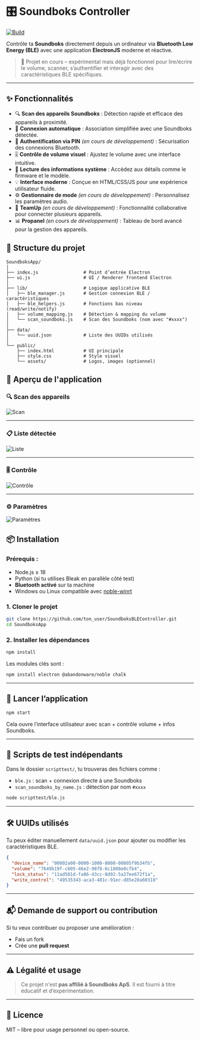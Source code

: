 # 🎛️ Soundboks Controller
[![Build](https://github.com/MXASoundNDEv/SoundBoks-desktop/actions/workflows/node.js.yml/badge.svg)](https://github.com/MXASoundNDEv/SoundBoks-desktop/actions/workflows/node.js.yml)

Contrôle ta **Soundboks** directement depuis un ordinateur via **Bluetooth Low Energy (BLE)** avec une application **ElectronJS** moderne et réactive.

> 🧪 Projet en cours – expérimental mais déjà fonctionnel pour lire/écrire le volume, scanner, s’authentifier et interagir avec des caractéristiques BLE spécifiques.

---

## ✨ Fonctionnalités
* 🔍 **Scan des appareils Soundboks** : Détection rapide et efficace des appareils à proximité.
* 📶 **Connexion automatique** : Association simplifiée avec une Soundboks détectée.
* 🔐 **Authentification via PIN** *(en cours de développement)* : Sécurisation des connexions Bluetooth.
* 🎚️ **Contrôle de volume visuel** : Ajustez le volume avec une interface intuitive.
* 📡 **Lecture des informations système** : Accédez aux détails comme le firmware et le modèle.
* 💡 **Interface moderne** : Conçue en HTML/CSS/JS pour une expérience utilisateur fluide.
* ⚙️ **Gestionnaire de mode** *(en cours de développement)* : Personnalisez les paramètres audio.
* 🤝 **TeamUp** *(en cours de développement)* : Fonctionnalité collaborative pour connecter plusieurs appareils.
* 📊 **Propanel** *(en cours de développement)* : Tableau de bord avancé pour la gestion des appareils.

## 📁 Structure du projet

```
SoundboksApp/
│
├── index.js                 # Point d’entrée Electron
├── ui.js                    # UI / Renderer frontend Electron
│
├── lib/                     # Logique applicative BLE
│   ├── ble_manager.js       # Gestion connexion BLE / caractéristiques
│   ├── ble_helpers.js       # Fonctions bas niveau (read/write/notify)
│   ├── volume_mapping.js    # Détection & mapping du volume
│   └── scan_soundboks.js    # Scan des Soundboks (nom avec "#xxxx")
│
├── data/
│   └── uuid.json            # Liste des UUIDs utilisés
│
└── public/
    ├── index.html           # UI principale
    ├── style.css            # Style visuel
    └── assets/              # Logos, images (optionnel)

```

## 📸 Aperçu de l'application

### 🔍 Scan des appareils
![Scan](/image/Frame%205.png)

---

### 📋 Liste détectée
![Liste](/image/Frame%203.png)

---

### 🎚️ Contrôle
![Contrôle](/image/Frame%202.png)

---

### ⚙️ Paramètres
![Paramètres](/image/Frame%204.png)

## 📦 Installation

### Prérequis :

* Node.js ≥ 18
* Python (si tu utilises Bleak en parallèle côté test)
* **Bluetooth activé** sur ta machine
* Windows ou Linux compatible avec [noble-winrt](https://www.npmjs.com/package/@abandonware/noble)

### 1. Cloner le projet

```bash
git clone https://github.com/ton_user/SoundboksBLEController.git
cd SoundboksApp
```

### 2. Installer les dépendances

```bash
npm install
```

Les modules clés sont :

```bash
npm install electron @abandonware/noble chalk
```

---

## 🚀 Lancer l’application

```bash
npm start
```

Cela ouvre l’interface utilisateur avec scan + contrôle volume + infos Soundboks.

---

## 🧪 Scripts de test indépendants

Dans le dossier `scripttest/`, tu trouveras des fichiers comme :

* `ble.js` : scan + connexion directe à une Soundboks
* `scan_soundboks_by_name.js` : détection par nom `#xxxx`

```bash
node scripttest/ble.js
```

---

## 🛠️ UUIDs utilisés

Tu peux éditer manuellement `data/uuid.json` pour ajouter ou modifier les caractéristiques BLE.

```json
{
  "device_name": "00002a00-0000-1000-8000-00805f9b34fb",
  "volume": "7649b19f-c605-46e2-98f8-6c1808e0cfb4",
  "lock_status": "11ad501d-fa86-43cc-8d92-5a27ee672f1a",
  "write_control": "49535343-aca3-481c-91ec-d85e28a60318"
}
```

---

## 📬 Demande de support ou contribution

Si tu veux contribuer ou proposer une amélioration :

* Fais un fork
* Crée une **pull request**

---

## ⚠️ Légalité et usage

> Ce projet n'est **pas affilié à Soundboks ApS**.
> Il est fourni à titre éducatif et d’expérimentation.


---

## 📖 Licence

MIT – libre pour usage personnel ou open-source.
